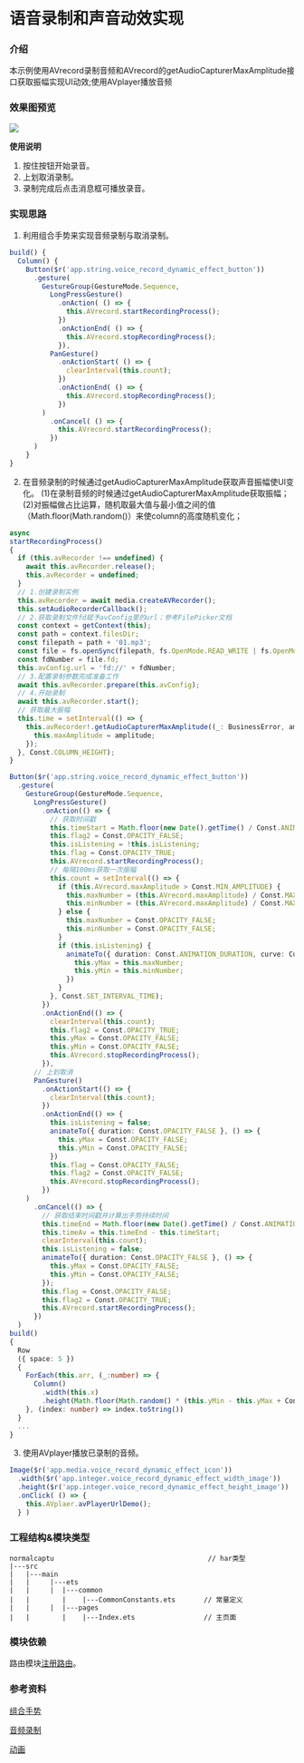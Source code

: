 # 语音录制和声音动效实现

### 介绍

本示例使用AVrecord录制音频和AVrecord的getAudioCapturerMaxAmplitude接口获取振幅实现UI动效;使用AVplayer播放音频

### 效果图预览

![](../../product/entry/src/main/resources/base/media/normal_AV_record.gif)

**使用说明**

1. 按住按钮开始录音。
2. 上划取消录制。
3. 录制完成后点击消息框可播放录音。

### 实现思路

1. 利用组合手势来实现音频录制与取消录制。
```typescript
build() {
  Column() {
    Button($r('app.string.voice_record_dynamic_effect_button')) 
      .gesture(
        GestureGroup(GestureMode.Sequence,
          LongPressGesture()
            .onAction( () => {
              this.AVrecord.startRecordingProcess();
            })
            .onActionEnd( () => {
              this.AVrecord.stopRecordingProcess();
            }),
          PanGesture()
            .onActionStart( () => {
              clearInterval(this.count);
            })
            .onActionEnd( () => {
              this.AVrecord.stopRecordingProcess();
            })
        )
          .onCancel( () => {
            this.AVrecord.startRecordingProcess();
          })
      )
    }
}

```
2. 在音频录制的时候通过getAudioCapturerMaxAmplitude获取声音振幅使UI变化。
   (1)在录制音频的时候通过getAudioCapturerMaxAmplitude获取振幅；
   (2)对振幅做占比运算，随机取最大值与最小值之间的值（Math.floor(Math.random()）来使column的高度随机变化；
```typescript
async
startRecordingProcess()
{
  if (this.avRecorder !== undefined) {
    await this.avRecorder.release();
    this.avRecorder = undefined;
  }
  // 1.创建录制实例
  this.avRecorder = await media.createAVRecorder();
  this.setAudioRecorderCallback();
  // 2.获取录制文件fd赋予avConfig里的url；参考FilePicker文档
  const context = getContext(this);
  const path = context.filesDir;
  const filepath = path + '01.mp3';
  const file = fs.openSync(filepath, fs.OpenMode.READ_WRITE | fs.OpenMode.CREATE);
  const fdNumber = file.fd;
  this.avConfig.url = 'fd://' + fdNumber;
  // 3.配置录制参数完成准备工作
  await this.avRecorder.prepare(this.avConfig);
  // 4.开始录制
  await this.avRecorder.start();
  // 获取最大振幅
  this.time = setInterval(() => {
    this.avRecorder!.getAudioCapturerMaxAmplitude((_: BusinessError, amplitude: number) => {
      this.maxAmplitude = amplitude;
    });
  }, Const.COLUMN_HEIGHT);
}

Button($r('app.string.voice_record_dynamic_effect_button'))
  .gesture(
    GestureGroup(GestureMode.Sequence,
      LongPressGesture()
        .onAction(() => {
          // 获取时间戳
          this.timeStart = Math.floor(new Date().getTime() / Const.ANIMATION_DURATION);
          this.flag2 = Const.OPACITY_FALSE;
          this.isListening = !this.isListening;
          this.flag = Const.OPACITY_TRUE;
          this.AVrecord.startRecordingProcess();
          // 每隔100ms获取一次振幅
          this.count = setInterval(() => {
            if (this.AVrecord.maxAmplitude > Const.MIN_AMPLITUDE) {
              this.maxNumber = (this.AVrecord.maxAmplitude) / Const.MAX_AMPLITUDE * Const.COLUMN_HEIGHT;
              this.minNumber = (this.AVrecord.maxAmplitude) / Const.MAX_AMPLITUDE * Const.COLUMN_HEIGHT - Const.HEIGHT_MIN;
            } else {
              this.maxNumber = Const.OPACITY_FALSE;
              this.minNumber = Const.OPACITY_FALSE;
            }
            if (this.isListening) {
              animateTo({ duration: Const.ANIMATION_DURATION, curve: Curve.EaseInOut }, () => {
                this.yMax = this.maxNumber;
                this.yMin = this.minNumber;
              })
            }
          }, Const.SET_INTERVAL_TIME);
        })
        .onActionEnd(() => {
          clearInterval(this.count);
          this.flag2 = Const.OPACITY_TRUE;
          this.yMax = Const.OPACITY_FALSE;
          this.yMin = Const.OPACITY_FALSE;
          this.AVrecord.stopRecordingProcess();
        }),
      // 上划取消
      PanGesture()
        .onActionStart(() => {
          clearInterval(this.count);
        })
        .onActionEnd(() => {
          this.isListening = false;
          animateTo({ duration: Const.OPACITY_FALSE }, () => {
            this.yMax = Const.OPACITY_FALSE;
            this.yMin = Const.OPACITY_FALSE;
          })
          this.flag = Const.OPACITY_FALSE;
          this.flag2 = Const.OPACITY_FALSE;
          this.AVrecord.stopRecordingProcess();
        })
    )
      .onCancel(() => {
        // 获取结束时间戳并计算出手势持续时间
        this.timeEnd = Math.floor(new Date().getTime() / Const.ANIMATION_DURATION);
        this.timeAv = this.timeEnd - this.timeStart;
        clearInterval(this.count);
        this.isListening = false;
        animateTo({ duration: Const.OPACITY_FALSE }, () => {
          this.yMax = Const.OPACITY_FALSE;
          this.yMin = Const.OPACITY_FALSE;
        });
        this.flag = Const.OPACITY_FALSE;
        this.flag2 = Const.OPACITY_TRUE;
        this.AVrecord.startRecordingProcess();
      })
  )
build()
{
  Row
  ({ space: 5 })
  {
    ForEach(this.arr, (_:number) => {
      Column()
        .width(this.x)
        .height(Math.floor(Math.random() * (this.yMin - this.yMax + Const.ONE) + this.yMax))
    }, (index: number) => index.toString())
  }
  ...
}
```
3. 使用AVplayer播放已录制的音频。
```typescript
Image($r('app.media.voice_record_dynamic_effect_icon'))
  .width($r('app.integer.voice_record_dynamic_effect_width_image'))
  .height($r('app.integer.voice_record_dynamic_effect_height_image'))
  .onClick( () => {
    this.AVplaer.avPlayerUrlDemo();
  } )

```
### 工程结构&模块类型

```
normalcaptu                                      // har类型
|---src
|   |---main
|   |     |---ets
|   |     |  |---common                        
|   |        |    |---CommonConstants.ets       // 常量定义 
|   |     |  |---pages                          
|   |        |    |---Index.ets                 // 主页面
```

### 模块依赖

路由模块[注册路由](../routermodule/src/main/ets/router/DynamicsRouter.ets)。

### 参考资料

[组合手势](https://developer.huawei.com/consumer/cn/doc/harmonyos-references/ts-combined-gestures-0000001774280894)

[音频录制](https://developer.huawei.com/consumer/cn/doc/harmonyos-guides-V2/avplayer-avrecorder-overview-0000001454485268-V2)

[动画](https://developer.huawei.com/consumer/cn/doc/harmonyos-references/ts-explicit-animation-0000001774121350)

